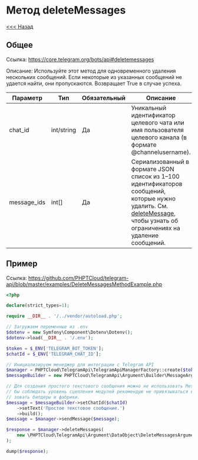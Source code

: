 # Метод deleteMessages

[<<< Назад](./../../)

## Общее

Ссылка: https://core.telegram.org/bots/api#deletemessages

Описание:
Используйте этот метод для одновременного удаления нескольких сообщений. Если некоторые из указанных сообщений не удается найти, они пропускаются. Возвращает True в случае успеха.

| Параметр    | Тип        | Обязательный | Описание                                                                                                                                                                                                                                                                   |
|-------------|------------|--------------|----------------------------------------------------------------------------------------------------------------------------------------------------------------------------------------------------------------------------------------------------------------------------|
| chat_id     | int/string | Да           | Уникальный идентификатор целевого чата или имя пользователя целевого канала (в формате @channelusername).                                                                                                                                                                  |
| message_ids | int[]      | Да           | Сериализованный в формате JSON список из 1–100 идентификаторов сообщений, которые нужно удалить. См. [deleteMessage](https://github.com/PHPTCloud/telegram-api/tree/master/documentation/ru/methods/DeleteMessage.md), чтобы узнать об ограничениях на удаление сообщений. |       


## Пример

Ссылка: https://github.com/PHPTCloud/telegram-api/blob/master/examples/DeleteMessagesMethodExample.php

```php
<?php

declare(strict_types=1);

require __DIR__ . '/../vendor/autoload.php';

// Загружаем переменные из .env
$dotenv = new Symfony\Component\Dotenv\Dotenv();
$dotenv->load(__DIR__ . '/.env');

$token = $_ENV['TELEGRAM_BOT_TOKEN'];
$chatId = $_ENV['TELEGRAM_CHAT_ID'];

// Инициализируем менеджер для интеграции с Telegram API
$manager = PHPTCloud\TelegramApi\TelegramApiManagerFactory::create($token);
$messageBuilder = new PHPTCloud\TelegramApi\Argument\Builder\MessageArgumentBuilder();

// Для создания простого текстового сообщения можно не использовать MessageArgumentBuilder. Однако, что
// бы соблюдать уровень сцепления модулей рекомендую не привязываться к конкретным реализациям и исполь
// зовать билдеры и фабрики.
$message = $messageBuilder->setChatId($chatId)
    ->setText('Простое текстовое сообщение.')
    ->build();
$message = $manager->sendMessage($message);

$response = $manager->deleteMessages(
    new \PHPTCloud\TelegramApi\Argument\DataObject\DeleteMessagesArgument($chatId, [$message->getMessageId()]),
);

dump($response);
```
